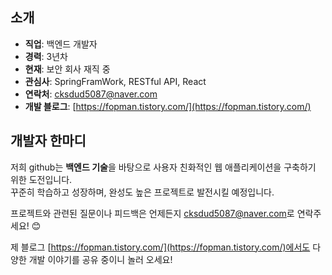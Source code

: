 ## 소개
- **직업**: 백엔드 개발자  
- **경력**: 3년차  
- **현재**: 보안 회사 재직 중  
- **관심사**: SpringFramWork, RESTful API, React  
- **연락처**: [cksdud5087@naver.com](mailto:cksdud5087@naver.com)  
- **개발 블로그**: [https://fopman.tistory.com/](https://fopman.tistory.com/)  

## 개발자 한마디
저희 github는 **백엔드 기술**을 바탕으로 사용자 친화적인 웹 애플리케이션을 구축하기 위한 도전입니다.  
꾸준히 학습하고 성장하며, 완성도 높은 프로젝트로 발전시킬 예정입니다.  

프로젝트와 관련된 질문이나 피드백은 언제든지 [cksdud5087@naver.com](mailto:cksdud5087@naver.com)로 연락주세요! 😊  

제 블로그 [https://fopman.tistory.com/](https://fopman.tistory.com/)에서도 다양한 개발 이야기를 공유 중이니 놀러 오세요!  
